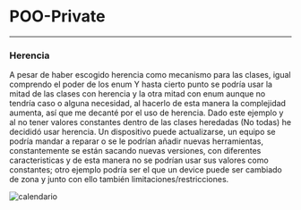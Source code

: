# POO-Private
---
### Herencia
A pesar de haber escogido herencia como mecanismo para las clases, igual comprendo el poder de los enum
Y hasta cierto punto se podría usar la mitad de las clases con herencia y la otra mitad con enum aunque no tendría
caso o alguna necesidad, al hacerlo de esta manera la complejidad aumenta, así que me decanté por el uso de herencia.
Dado este ejemplo y al no tener valores constantes dentro de las clases heredadas (No todas)
he decididó usar herencia.
Un dispositivo puede actualizarse, un equipo se podría mandar a reparar o se le podrían añadir
nuevas herramientas, constantemente se están sacando nuevas versiones, con diferentes caracteristicas y de esta manera no
se podrían usar sus valores como constantes; otro ejemplo podría ser el que un device puede ser cambiado de zona y junto con
ello también limitaciones/restricciones.

![calendario](https://docs.google.com/spreadsheets/d/1JCRgN7IMtjGCi-xUv9jH37zGM__SNaFIltJlsuRAYro/edit#gid=0) 
